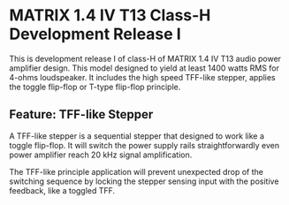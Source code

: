 # MATRIX 1.4 IV T13 Class-H Development Release I

This is development release I of class-H of MATRIX 1.4 IV T13 audio power
amplifier design. This model designed to yield at least 1400 watts RMS for
4-ohms loudspeaker. It includes the high speed TFF-like stepper, applies
the toggle flip-flop or T-type flip-flop principle.

## Feature: TFF-like Stepper

A TFF-like stepper is a sequential stepper that designed to work like a
toggle flip-flop. It will switch the power supply rails straightforwardly
even power amplifier reach 20 kHz signal amplification.

The TFF-like principle application will prevent unexpected drop of the
switching sequence by locking the stepper sensing input with the positive
feedback, like a toggled TFF.
